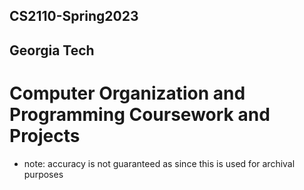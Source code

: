 ## CS2110-Spring2023
## Georgia Tech
# Computer Organization and Programming Coursework and Projects

- note: accuracy is not guaranteed as since this is used for archival purposes
